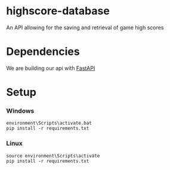 # highscore-database
An API allowing for the saving and retrieval of game high scores

# Dependencies

We are building our api with [FastAPI](https://fastapi.tiangolo.com/)

# Setup


### Windows
```
environment\Scripts\activate.bat
pip install -r requirements.txt
```

### Linux
```
source environment\Scripts\activate
pip install -r requirements.txt
```